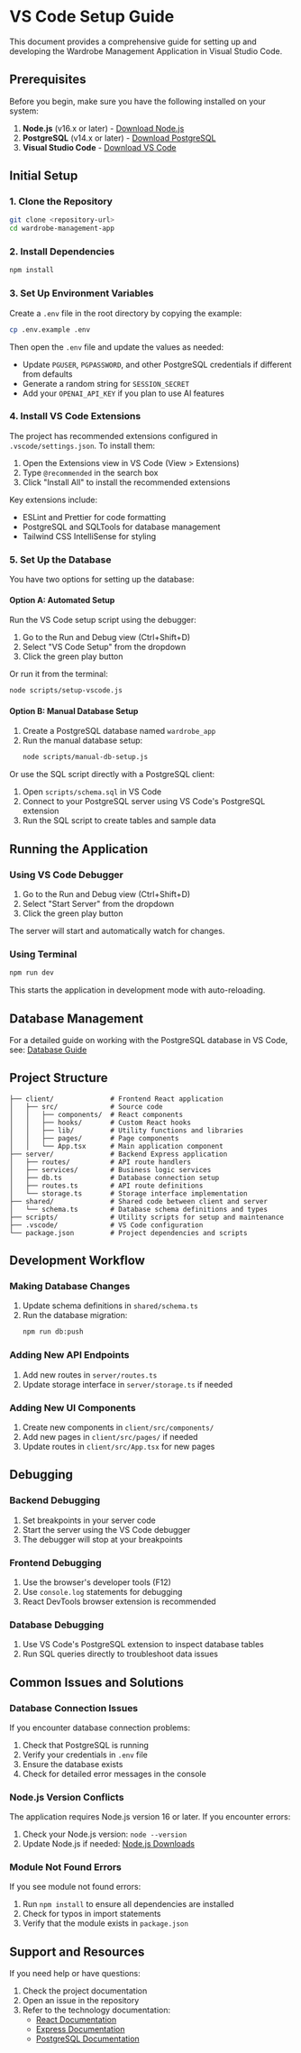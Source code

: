 # VS Code Setup Guide

This document provides a comprehensive guide for setting up and developing the Wardrobe Management Application in Visual Studio Code.

## Prerequisites

Before you begin, make sure you have the following installed on your system:

1. **Node.js** (v16.x or later) - [Download Node.js](https://nodejs.org/)
2. **PostgreSQL** (v14.x or later) - [Download PostgreSQL](https://www.postgresql.org/download/)
3. **Visual Studio Code** - [Download VS Code](https://code.visualstudio.com/)

## Initial Setup

### 1. Clone the Repository

```bash
git clone <repository-url>
cd wardrobe-management-app
```

### 2. Install Dependencies

```bash
npm install
```

### 3. Set Up Environment Variables

Create a `.env` file in the root directory by copying the example:

```bash
cp .env.example .env
```

Then open the `.env` file and update the values as needed:

- Update `PGUSER`, `PGPASSWORD`, and other PostgreSQL credentials if different from defaults
- Generate a random string for `SESSION_SECRET`
- Add your `OPENAI_API_KEY` if you plan to use AI features

### 4. Install VS Code Extensions

The project has recommended extensions configured in `.vscode/settings.json`. To install them:

1. Open the Extensions view in VS Code (View > Extensions)
2. Type `@recommended` in the search box
3. Click "Install All" to install the recommended extensions

Key extensions include:
- ESLint and Prettier for code formatting
- PostgreSQL and SQLTools for database management
- Tailwind CSS IntelliSense for styling

### 5. Set Up the Database

You have two options for setting up the database:

#### Option A: Automated Setup

Run the VS Code setup script using the debugger:
1. Go to the Run and Debug view (Ctrl+Shift+D)
2. Select "VS Code Setup" from the dropdown
3. Click the green play button

Or run it from the terminal:
```bash
node scripts/setup-vscode.js
```

#### Option B: Manual Database Setup

1. Create a PostgreSQL database named `wardrobe_app`
2. Run the manual database setup:
   ```bash
   node scripts/manual-db-setup.js
   ```

Or use the SQL script directly with a PostgreSQL client:
1. Open `scripts/schema.sql` in VS Code
2. Connect to your PostgreSQL server using VS Code's PostgreSQL extension
3. Run the SQL script to create tables and sample data

## Running the Application

### Using VS Code Debugger

1. Go to the Run and Debug view (Ctrl+Shift+D)
2. Select "Start Server" from the dropdown
3. Click the green play button

The server will start and automatically watch for changes.

### Using Terminal

```bash
npm run dev
```

This starts the application in development mode with auto-reloading.

## Database Management

For a detailed guide on working with the PostgreSQL database in VS Code, see:
[Database Guide](docs/VSCODE_DATABASE.md)

## Project Structure

```
├── client/              # Frontend React application
│   ├── src/             # Source code
│   │   ├── components/  # React components
│   │   ├── hooks/       # Custom React hooks
│   │   ├── lib/         # Utility functions and libraries
│   │   ├── pages/       # Page components
│   │   └── App.tsx      # Main application component
├── server/              # Backend Express application
│   ├── routes/          # API route handlers
│   ├── services/        # Business logic services
│   ├── db.ts            # Database connection setup
│   ├── routes.ts        # API route definitions
│   └── storage.ts       # Storage interface implementation
├── shared/              # Shared code between client and server
│   └── schema.ts        # Database schema definitions and types
├── scripts/             # Utility scripts for setup and maintenance
├── .vscode/             # VS Code configuration
└── package.json         # Project dependencies and scripts
```

## Development Workflow

### Making Database Changes

1. Update schema definitions in `shared/schema.ts`
2. Run the database migration:
   ```bash
   npm run db:push
   ```

### Adding New API Endpoints

1. Add new routes in `server/routes.ts`
2. Update storage interface in `server/storage.ts` if needed

### Adding New UI Components

1. Create new components in `client/src/components/`
2. Add new pages in `client/src/pages/` if needed
3. Update routes in `client/src/App.tsx` for new pages

## Debugging

### Backend Debugging

1. Set breakpoints in your server code
2. Start the server using the VS Code debugger
3. The debugger will stop at your breakpoints

### Frontend Debugging

1. Use the browser's developer tools (F12)
2. Use `console.log` statements for debugging
3. React DevTools browser extension is recommended

### Database Debugging

1. Use VS Code's PostgreSQL extension to inspect database tables
2. Run SQL queries directly to troubleshoot data issues

## Common Issues and Solutions

### Database Connection Issues

If you encounter database connection problems:

1. Check that PostgreSQL is running
2. Verify your credentials in `.env` file
3. Ensure the database exists
4. Check for detailed error messages in the console

### Node.js Version Conflicts

The application requires Node.js version 16 or later. If you encounter errors:

1. Check your Node.js version: `node --version`
2. Update Node.js if needed: [Node.js Downloads](https://nodejs.org/en/download/)

### Module Not Found Errors

If you see module not found errors:

1. Run `npm install` to ensure all dependencies are installed
2. Check for typos in import statements
3. Verify that the module exists in `package.json`

## Support and Resources

If you need help or have questions:

1. Check the project documentation
2. Open an issue in the repository
3. Refer to the technology documentation:
   - [React Documentation](https://reactjs.org/docs/getting-started.html)
   - [Express Documentation](https://expressjs.com/)
   - [PostgreSQL Documentation](https://www.postgresql.org/docs/)